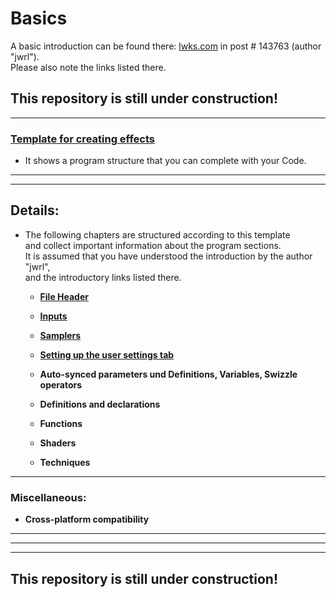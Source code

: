 # Basics

A basic introduction can be found there: [lwks.com](https://www.lwks.com/index.php?option=com_kunena&func=view&catid=7&id=143678&Itemid=81#143763) 
in post # 143763 (author "jwrl").  
Please also note the links listed there. 

## This repository is still under construction!

 ---  

### [Template for creating effects](Template.md)  
 - It shows a program structure that you can complete with your Code. 
 
 ---
 ---
 
## Details:
  - The following chapters are structured according to this template  
    and collect important information about the program sections.  
    It is assumed that you have understood the introduction by the author "jwrl",  
    and the introductory links listed there.  
    
    - [**File Header**](File_Header.md)

    - [**Inputs**](Inputs.md)

    - [**Samplers**](Samplers/README.md)

    - [**Setting up the user settings tab**](UserSettings/README.md)
    
    - **Auto-synced parameters und Definitions, Variables, Swizzle operators** 
 
    - **Definitions and declarations**

    - **Functions**

    - **Shaders**

    - **Techniques**

---

### Miscellaneous:

  - **Cross-platform compatibility**
 
 
 
 
 
 ---
 ---
 ---
  
## This repository is still under construction!
